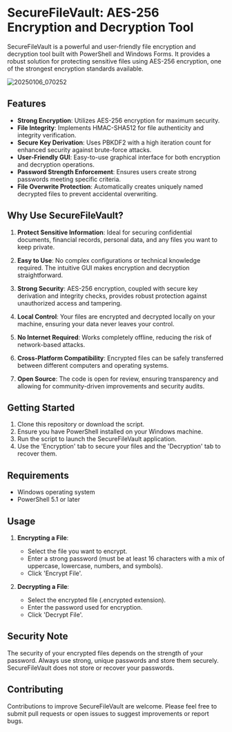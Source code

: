 # SecureFileVault: AES-256 Encryption and Decryption Tool

SecureFileVault is a powerful and user-friendly file encryption and decryption tool built with PowerShell and Windows Forms. It provides a robust solution for protecting sensitive files using AES-256 encryption, one of the strongest encryption standards available.

![20250106_070252](https://github.com/user-attachments/assets/ca030dcb-f4b9-4d72-bdda-78da2372610e)


## Features

- **Strong Encryption**: Utilizes AES-256 encryption for maximum security.
- **File Integrity**: Implements HMAC-SHA512 for file authenticity and integrity verification.
- **Secure Key Derivation**: Uses PBKDF2 with a high iteration count for enhanced security against brute-force attacks.
- **User-Friendly GUI**: Easy-to-use graphical interface for both encryption and decryption operations.
- **Password Strength Enforcement**: Ensures users create strong passwords meeting specific criteria.
- **File Overwrite Protection**: Automatically creates uniquely named decrypted files to prevent accidental overwriting.

## Why Use SecureFileVault?

1. **Protect Sensitive Information**: Ideal for securing confidential documents, financial records, personal data, and any files you want to keep private.

2. **Easy to Use**: No complex configurations or technical knowledge required. The intuitive GUI makes encryption and decryption straightforward.

3. **Strong Security**: AES-256 encryption, coupled with secure key derivation and integrity checks, provides robust protection against unauthorized access and tampering.

4. **Local Control**: Your files are encrypted and decrypted locally on your machine, ensuring your data never leaves your control.

5. **No Internet Required**: Works completely offline, reducing the risk of network-based attacks.

6. **Cross-Platform Compatibility**: Encrypted files can be safely transferred between different computers and operating systems.

7. **Open Source**: The code is open for review, ensuring transparency and allowing for community-driven improvements and security audits.

## Getting Started

1. Clone this repository or download the script.
2. Ensure you have PowerShell installed on your Windows machine.
3. Run the script to launch the SecureFileVault application.
4. Use the 'Encryption' tab to secure your files and the 'Decryption' tab to recover them.

## Requirements

- Windows operating system
- PowerShell 5.1 or later

## Usage

1. **Encrypting a File**:
   - Select the file you want to encrypt.
   - Enter a strong password (must be at least 16 characters with a mix of uppercase, lowercase, numbers, and symbols).
   - Click 'Encrypt File'.

2. **Decrypting a File**:
   - Select the encrypted file (.encrypted extension).
   - Enter the password used for encryption.
   - Click 'Decrypt File'.

## Security Note

The security of your encrypted files depends on the strength of your password. Always use strong, unique passwords and store them securely. SecureFileVault does not store or recover your passwords.

## Contributing

Contributions to improve SecureFileVault are welcome. Please feel free to submit pull requests or open issues to suggest improvements or report bugs.

